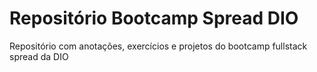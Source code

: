 # Repositório Bootcamp Spread DIO
Repositório com anotações, exercícios e projetos do bootcamp fullstack spread da DIO
